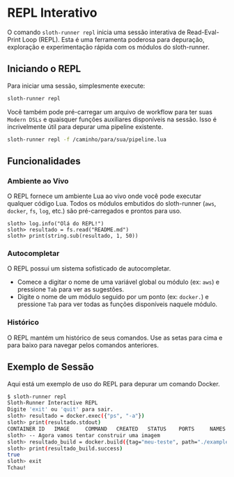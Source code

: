 # REPL Interativo

O comando `sloth-runner repl` inicia uma sessão interativa de Read-Eval-Print Loop (REPL). Esta é uma ferramenta poderosa para depuração, exploração e experimentação rápida com os módulos do sloth-runner.

## Iniciando o REPL

Para iniciar uma sessão, simplesmente execute:
```bash
sloth-runner repl
```

Você também pode pré-carregar um arquivo de workflow para ter suas `Modern DSLs` e quaisquer funções auxiliares disponíveis na sessão. Isso é incrivelmente útil para depurar uma pipeline existente.

```bash
sloth-runner repl -f /caminho/para/sua/pipeline.lua
```

## Funcionalidades

### Ambiente ao Vivo
O REPL fornece um ambiente Lua ao vivo onde você pode executar qualquer código Lua. Todos os módulos embutidos do sloth-runner (`aws`, `docker`, `fs`, `log`, etc.) são pré-carregados e prontos para uso.

```
sloth> log.info("Olá do REPL!")
sloth> resultado = fs.read("README.md")
sloth> print(string.sub(resultado, 1, 50))
```

### Autocompletar
O REPL possui um sistema sofisticado de autocompletar.
- Comece a digitar o nome de uma variável global ou módulo (ex: `aws`) e pressione `Tab` para ver as sugestões.
- Digite o nome de um módulo seguido por um ponto (ex: `docker.`) e pressione `Tab` para ver todas as funções disponíveis naquele módulo.

### Histórico
O REPL mantém um histórico de seus comandos. Use as setas para cima e para baixo para navegar pelos comandos anteriores.

## Exemplo de Sessão

Aqui está um exemplo de uso do REPL para depurar um comando Docker.

```bash
$ sloth-runner repl
Sloth-Runner Interactive REPL
Digite 'exit' ou 'quit' para sair.
sloth> resultado = docker.exec({"ps", "-a"})
sloth> print(resultado.stdout)
CONTAINER ID   IMAGE     COMMAND   CREATED   STATUS    PORTS     NAMES
sloth> -- Agora vamos tentar construir uma imagem
sloth> resultado_build = docker.build({tag="meu-teste", path="./examples/docker"})
sloth> print(resultado_build.success)
true
sloth> exit
Tchau!
```
